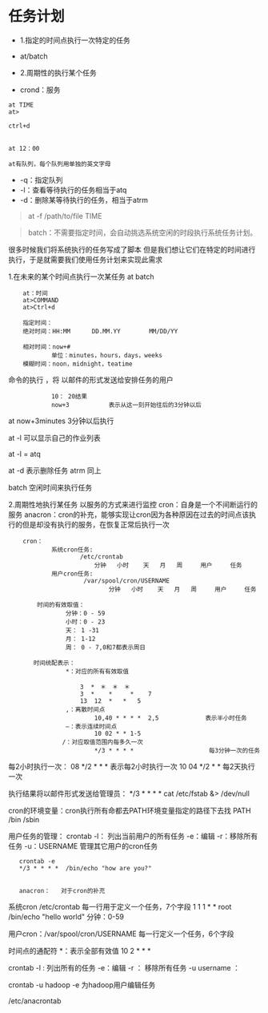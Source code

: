
# 任务计划

* 1.指定的时间点执行一次特定的任务
* at/batch

* 2.周期性的执行某个任务
* crond：服务

```shell
at TIME
at>

ctrl+d


at 12：00

at有队列，每个队列用单独的英文字母

```

* -q：指定队列
* -l：查看等待执行的任务相当于atq
* -d：删除某等待执行的任务，相当于atrm

> at -f /path/to/file  TIME

> batch：不需要指定时间，会自动挑选系统空闲的时段执行系统任务计划。


很多时候我们将系统执行的任务写成了脚本
但是我们想让它们在特定的时间进行执行，于是就需要我们使用任务计划来实现此需求


1.在未来的某个时间点执行一次某任务
        at
        batch
        
        at：时间
        at>COMMAND
        at>Ctrl+d
        
        指定时间：
        绝对时间：HH:MM      DD.MM.YY        MM/DD/YY        

        相对时间：now+#
                单位：minutes，hours，days，weeks
        模糊时间：noon，midnight，teatime

命令的执行 ，将 以邮件的形式发送给安排任务的用户      
        
                10： 20结果
                now+3           表示从这一刻开始往后的3分钟以后
      
at now+3minutes            3分钟以后执行     
        
at -l                               可以显示自己的作业列表
                                   
at -l = atq

at -d                               表示删除任务
atrm                           同上

     
batch               空闲时间来执行任务

        
2.周期性地执行某任务
        以服务的方式来进行监控
        cron：自身是一个不间断运行的服务
        anacron：cron的补充，能够实现让cron因为各种原因在过去的时间点该执行的但是却没有执行的服务，在恢复正常后执行一次
        
        cron：
                系统cron任务:
                        /etc/crontab                
                            分钟   小时    天   月   周     用户     任务                
                用户cron任务:
                         /var/spool/cron/USERNAME
                                分钟   小时    天   月   周     用户     任务   
                
            时间的有效取值：
                    分钟：0 - 59
                    小时：0 - 23
                    天： 1 -31
                    月： 1-12
                    周： 0 - 7,0和7都表示周日
            
           时间统配表示：
                    *：对应的所有有效取值

                        3  *　＊　＊　＊
                        3  *    *     *    7
                        13  12  *   *   5
                    ,：离散时间点
                            10,40 * * * *  2,5             表示半小时任务
                    —：表示连续时间点
                            10 02 * * 1-5
                   /：对应取值范围内每多久一次
                            */3 * * * *                     每3分钟一次的任务
                            
                                 
每2小时执行一次：
        08 */2 * * *                                        表示每2小时执行一次
        10 04 */2 * *                                       每2天执行一次
        
        
        
执行结果将以邮件形式发送给管理员：
                    */3 * * * *  cat /etc/fstab &> /dev/null


cron的环境变量：cron执行所有命都去PATH环境变量指定的路径下去找
            PATH   /bin   /sbin  
       

用户任务的管理：
        crontab
                -l： 列出当前用户的所有任务
                -e：编辑
                -r：移除所有任务
                -u：USERNAME   管理其它用户的cron任务
                              
       crontab -e
       */3 * * * *  /bin/echo "how are you?"
       
       
       anacron：   对于cron的补充
                                     

系统cron
/etc/crontab
每一行用于定义一个任务，7个字段
1 1 1 * * root /bin/echo  "hello world"
分钟：0-59

用户cron：/var/spool/cron/USERNAME
每一行定义一个任务，6个字段

时间点的通配符
        *：表示全部有效值
        10 2 * * *


crontab 
    -l  : 列出所有的任务
    -e：编辑
    -r ： 移除所有任务
    -u username ：   

crontab -u hadoop -e        为hadoop用户编辑任务


/etc/anacrontab


